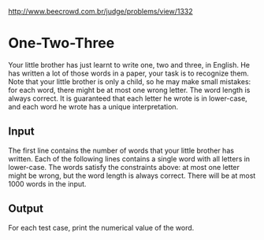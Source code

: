 http://www.beecrowd.com.br/judge/problems/view/1332

# One-Two-Three

Your little brother has just learnt to write one, two and three, in English.
He has written a lot of those words in a paper, your task is to recognize
them. Note that your little brother is only a child, so he may make small
mistakes: for each word, there might be at most one wrong letter. The word
length is always correct. It is guaranteed that each letter he wrote is in
lower-case, and each word he wrote has a unique interpretation.

## Input

The first line contains the number of words that your little brother has
written. Each of the following lines contains a single word with all letters
in lower-case. The words satisfy the constraints above: at most one letter
might be wrong, but the word length is always correct. There will be at most
1000 words in the input.

## Output

For each test case, print the numerical value of the word.
